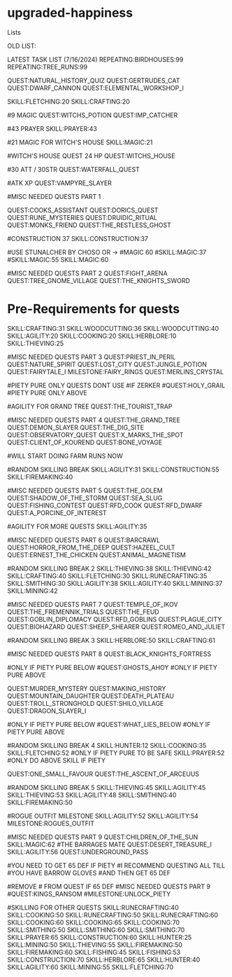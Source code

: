 # upgraded-happiness
Lists

OLD LIST:


LATEST TASK LIST (7/16/2024)
REPEATING:BIRDHOUSES:99
REPEATING:TREE_RUNS:99

QUEST:NATURAL_HISTORY_QUIZ
QUEST:GERTRUDES_CAT
QUEST:DWARF_CANNON
QUEST:ELEMENTAL_WORKSHOP_I

SKILL:FLETCHING:20
SKILL:CRAFTING:20

#9 MAGIC
QUEST:WITCHS_POTION
QUEST:IMP_CATCHER

#43 PRAYER
SKILL:PRAYER:43

#21 MAGIC FOR WITCH'S HOUSE 
SKILL:MAGIC:21

#WITCH'S HOUSE QUEST 24 HP
QUEST:WITCHS_HOUSE

#30 ATT / 30STR
QUEST:WATERFALL_QUEST

#ATK XP
QUEST:VAMPYRE_SLAYER


#MISC NEEDED QUESTS PART 1

QUEST:COOKS_ASSISTANT
QUEST:DORICS_QUEST
QUEST:RUNE_MYSTERIES
QUEST:DRUIDIC_RITUAL
QUEST:MONKS_FRIEND
QUEST:THE_RESTLESS_GHOST


#CONSTRUCTION 37
SKILL:CONSTRUCTION:37


#USE STUNALCHER BY CHOSO OR ->
#MAGIC 60
#SKILL:MAGIC:37
#SKILL:MAGIC:55
SKILL:MAGIC:60

#MISC NEEDED QUESTS PART 2
QUEST:FIGHT_ARENA
QUEST:TREE_GNOME_VILLAGE
QUEST:THE_KNIGHTS_SWORD


# Pre-Requirements for quests
SKILL:CRAFTING:31
SKILL:WOODCUTTING:36
SKILL:WOODCUTTING:40
SKILL:AGILITY:20
SKILL:COOKING:20
SKILL:HERBLORE:10
SKILL:THIEVING:25


#MISC NEEDED QUESTS PART 3
QUEST:PRIEST_IN_PERIL
QUEST:NATURE_SPIRIT
QUEST:LOST_CITY
QUEST:JUNGLE_POTION
QUEST:FAIRYTALE_I
MILESTONE:FAIRY_RINGS
QUEST:MERLINS_CRYSTAL


#PIETY PURE ONLY QUESTS DONT USE #IF ZERKER
#QUEST:HOLY_GRAIL
#PIETY PURE ONLY ABOVE

#AGILITY FOR GRAND TREE
QUEST:THE_TOURIST_TRAP

#MISC NEEDED QUESTS PART 4
QUEST:THE_GRAND_TREE
QUEST:DEMON_SLAYER
QUEST:THE_DIG_SITE
QUEST:OBSERVATORY_QUEST
QUEST:X_MARKS_THE_SPOT
QUEST:CLIENT_OF_KOUREND
QUEST:BONE_VOYAGE

#WILL START DOING FARM RUNS NOW

#RANDOM SKILLING BREAK
SKILL:AGILITY:31
SKILL:CONSTRUCTION:55
SKILL:FIREMAKING:40

#MISC NEEDED QUESTS PART 5
QUEST:THE_GOLEM
QUEST:SHADOW_OF_THE_STORM
QUEST:SEA_SLUG
QUEST:FISHING_CONTEST
QUEST:RFD_COOK
QUEST:RFD_DWARF
QUEST:A_PORCINE_OF_INTEREST

#AGILITY FOR MORE QUESTS
SKILL:AGILITY:35

#MISC NEEDED QUESTS PART 6
QUEST:BARCRAWL
QUEST:HORROR_FROM_THE_DEEP
QUEST:HAZEEL_CULT
QUEST:ERNEST_THE_CHICKEN
QUEST:ANIMAL_MAGNETISM


#RANDOM SKILLING BREAK 2
SKILL:THIEVING:38
SKILL:THIEVING:42
SKILL:CRAFTING:40
SKILL:FLETCHING:30
SKILL:RUNECRAFTING:35
SKILL:SMITHING:30
SKILL:AGILITY:38
SKILL:AGILITY:40
SKILL:MINING:37
SKILL:MINING:42

#MISC NEEDED QUESTS PART 7
QUEST:TEMPLE_OF_IKOV
QUEST:THE_FREMENNIK_TRIALS
QUEST:THE_FEUD
QUEST:GOBLIN_DIPLOMACY
QUEST:RFD_GOBLINS
QUEST:PLAGUE_CITY
QUEST:BIOHAZARD
QUEST:SHEEP_SHEARER
QUEST:ROMEO_AND_JULIET

#RANDOM SKILLING BREAK 3
SKILL:HERBLORE:50
SKILL:CRAFTING:61

#MISC NEEDED QUESTS PART 8
QUEST:BLACK_KNIGHTS_FORTRESS

#ONLY IF PIETY PURE BELOW
#QUEST:GHOSTS_AHOY
#ONLY IF PIETY PURE ABOVE

QUEST:MURDER_MYSTERY
QUEST:MAKING_HISTORY
QUEST:MOUNTAIN_DAUGHTER
QUEST:DEATH_PLATEAU
QUEST:TROLL_STRONGHOLD
QUEST:SHILO_VILLAGE
QUEST:DRAGON_SLAYER_I

#ONLY IF PIETY PURE BELOW
#QUEST:WHAT_LIES_BELOW
#ONLY IF PIETY PURE ABOVE

#RANDOM SKILLING BREAK 4
SKILL:HUNTER:12
SKILL:COOKING:35
SKILL:FLETCHING:52
#ONLY IF PIETY PURE TO BE SAFE
SKILL:PRAYER:52
#ONLY DO ABOVE SKILL IF PIETY


QUEST:ONE_SMALL_FAVOUR
QUEST:THE_ASCENT_OF_ARCEUUS

#RANDOM SKILLING BREAK 5
SKILL:THIEVING:45
SKILL:AGILITY:45
SKILL:THIEVING:53
SKILL:AGILITY:48
SKILL:SMITHING:40
SKILL:FIREMAKING:50

#ROGUE OUTFIT MILESTONE
SKILL:AGILITY:52
SKILL:AGILITY:54
MILESTONE:ROGUES_OUTFIT

#MISC NEEDED QUESTS PART 9
QUEST:CHILDREN_OF_THE_SUN
SKILL:MAGIC:62
#THE BARRAGES MATE
QUEST:DESERT_TREASURE_I
SKILL:AGILITY:56
QUEST:UNDERGROUND_PASS

#YOU NEED TO GET 65 DEF IF PIETY
#I RECOMMEND QUESTING ALL TILL
#YOU HAVE BARROW GLOVES
#AND THEN GET 65 DEF

#REMOVE # FROM QUEST IF 65 DEF
#MISC NEEDED QUESTS PART 9
#QUEST:KINGS_RANSOM
#MILESTONE:UNLOCK_PIETY

#SKILLING FOR OTHER QUESTS
SKILL:RUNECRAFTING:40
SKILL:COOKING:50
SKILL:RUNECRAFTING:50
SKILL:RUNECRAFTING:60
SKILL:COOKING:60
SKILL:COOKING:65
SKILL:COOKING:70
SKILL:SMITHING:50
SKILL:SMITHING:60
SKILL:SMITHING:70
SKILL:PRAYER:65
SKILL:CONSTRUCTION:60
SKILL:HUNTER:25
SKILL:MINING:50
SKILL:THIEVING:55
SKILL:FIREMAKING:50
SKILL:FIREMAKING:60
SKILL:FISHING:45
SKILL:FISHING:53
SKILL:CONSTRUCTION:70
SKILL:HERBLORE:65
SKILL:HUNTER:40
SKILL:AGILITY:60
SKILL:MINING:55
SKILL:FLETCHING:70
